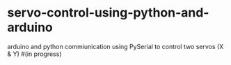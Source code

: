 # servo-control-using-python-and-arduino
arduino and python commiunication using PySerial to control two servos (X &amp; Y)
#(in progress)
